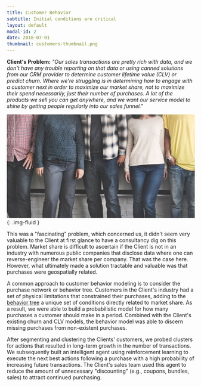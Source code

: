 ```yaml
---
title: Customer Behavior
subtitle: Initial conditions are critical
layout: default
modal-id: 2
date: 2018-07-01
thumbnail: customers-thumbnail.png
---
```


[alt]: 'no-one-person'
[image]: img/case_studies/customers.png
[tree]: https://en.wikipedia.org/wiki/Behavior_tree_(artificial_intelligence,_robotics_and_control)

**Client's Problem:** _"Our sales transactions are pretty rich with data, and we don't have any trouble reporting on that data or using canned solutions from our CRM provider to determine customer lifetime value (CLV) or predict churn. Where we're struggling is in determining how to engage with a customer next in order to maximize our market share, not to maximize their spend necessarily, just their number of purchases. A lot of the products we sell you can get anywhere, and we want our service model to shine by getting people regularly into our sales funnel."_

![alt][image]{: .img-fluid }

This was a "fascinating" problem, which concerned us, it didn't seem very valuable to the Client at first glance to have a consultancy dig on this problem. Market share is difficult to ascertain if the Client is not in an industry with numerous public companies that disclose data where one can reverse-engineer the market share per company. That was the case here. However, what ultimately made a solution tractable and valuable was that purchases were geospatially related.

A common approach to customer behavior modeling is to consider the purchase network or behavior tree. Customers in the Client's industry had a set of physical limitations that constrained their purchases, adding to the [behavior tree][tree] a unique set of conditions directly related to market share. As a result, we were able to build a probabilistic model for how many purchases a customer should make in a period. Combined with the Client's existing churn and CLV models, the behavior model was able to discern missing purchases from non-existent purchases.

After segmenting and clustering the Clients' customers, we probed clusters for actions that resulted in long-term growth in the number of transactions. We subsequently built an intelligent agent using reinforcement learning to execute the next best actions following a purchase with a high probability of increasing future transactions. The Client's sales team used this agent to reduce the amount of unnecessary "discounting" (e.g., coupons, bundles, sales) to attract continued purchasing.
